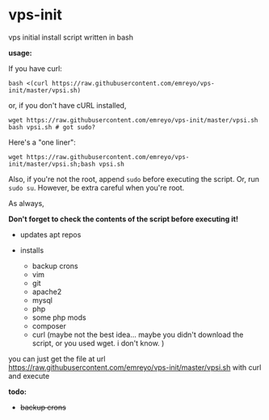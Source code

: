 vps-init
========

vps initial install script written in bash

**usage:**

If you have curl: 

    bash <(curl https://raw.githubusercontent.com/emreyo/vps-init/master/vpsi.sh)

or, if you don't have cURL installed,

    wget https://raw.githubusercontent.com/emreyo/vps-init/master/vpsi.sh
    bash vpsi.sh # got sudo?

Here's a "one liner": 

    wget https://raw.githubusercontent.com/emreyo/vps-init/master/vpsi.sh;bash vpsi.sh

Also, if you're not the root, append `sudo` before executing the script. Or, run `sudo su`. However, be extra careful when you're root. 

As always, 

**Don't forget to check the contents of the script before executing it!**

* updates apt repos

* installs 

  * backup crons
  * vim
  * git
  * apache2
  * mysql
  * php
  * some php mods
  * composer
  * curl (maybe not the best idea... maybe you didn't download the script, or you used wget. i don't know. )

you can just get the file at url https://raw.githubusercontent.com/emreyo/vps-init/master/vpsi.sh with curl and execute

**todo:**

* ~~backup crons~~
